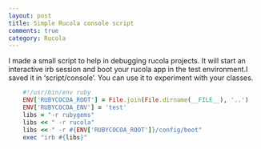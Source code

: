 ```yaml
---
layout: post
title: Simple Rucola console script
comments: true
category: Rucola
---
```

I made a small script to help in debugging rucola projects. It will start an interactive irb session and boot your rucola app in the test environment.I saved it in ‘script/console’. You can use it to experiment with your classes.

``` ruby
    #!/usr/bin/env ruby
    ENV['RUBYCOCOA_ROOT'] = File.join(File.dirname(__FILE__), '..')
    ENV['RUBYCOCOA_ENV'] = 'test'
    libs = "-r rubygems"
    libs << " -r rucola"
    libs << " -r #{ENV['RUBYCOCOA_ROOT']}/config/boot"
    exec "irb #{libs}"
```

